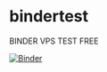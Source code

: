 # bindertest
BINDER VPS TEST FREE

[![Binder](https://mybinder.org/badge_logo.svg)](https://mybinder.org/v2/gh/git@github.com:tugaachan/bindertest.git/main)
